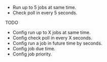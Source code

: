 * Run up to 5 jobs at same time.
* Check poll in every 5 seconds.

TODO
* Config run up to X jobs at same time.
* Config check poll in every X seconds.
* Config run a job in future time by seconds.
* Config job due time.
* Config job priority.